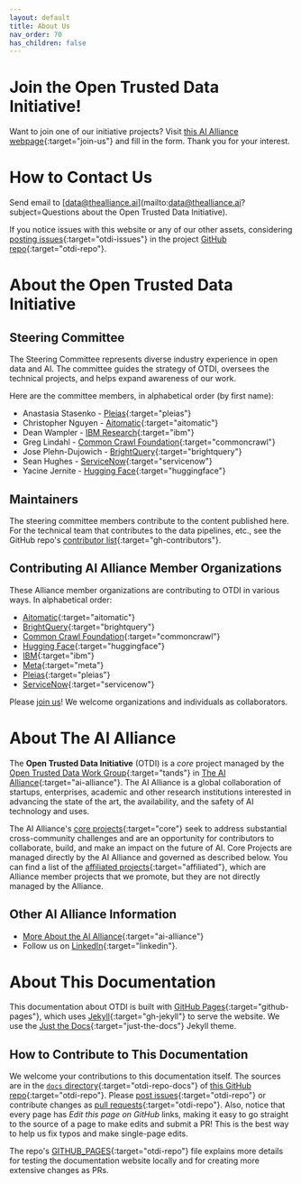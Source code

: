 ```yaml
---
layout: default
title: About Us
nav_order: 70
has_children: false
---
```


<a name="join-us"></a>
# Join the Open Trusted Data Initiative!

Want to join one of our initiative projects? Visit [this AI Alliance webpage](https://thealliance.ai/core-projects/open-trusted-data-initiative#foundation-models-working-group-form){:target="join-us"} and fill in the form. Thank you for your interest.

<a name="contact-us"></a>
# How to Contact Us

Send email to [data@thealliance.ai](mailto:data@thealliance.ai?subject=Questions about the Open Trusted Data Initiative). 

If you notice issues with this website or any of our other assets, considering [posting issues](https://github.com/The-AI-Alliance/open-trusted-data-initiative/issues){:target="otdi-issues"} in the project [GitHub repo](https://github.com/The-AI-Alliance/open-trusted-data-initiative){:target="otdi-repo"}.

# About the Open Trusted Data Initiative

## Steering Committee

The Steering Committee represents diverse industry experience in open data and AI. The committee guides the strategy of OTDI, oversees the technical projects, and helps expand awareness of our work. 

Here are the committee members, in alphabetical order (by first name):

* Anastasia Stasenko - [Pleias](https://pleias.fr/){:target="pleias"}
* Christopher Nguyen - [Aitomatic](https://www.aitomatic.com/){:target="aitomatic"}
* Dean Wampler - [IBM Research](https://research.ibm.com){:target="ibm"}
* Greg Lindahl - [Common Crawl Foundation](https://commoncrawl.org){:target="commoncrawl"}
* Jose Plehn-Dujowich - [BrightQuery](https://brightquery.com){:target="brightquery"}
* Sean Hughes - [ServiceNow](https://www.servicenow.com){:target="servicenow"}
* Yacine Jernite - [Hugging Face](https://huggingface.co){:target="huggingface"}


## Maintainers

The steering committee members contribute to the content published here. For the technical team that contributes to the data pipelines, etc., see the GitHub repo's [contributor list](https://github.com/The-AI-Alliance/open-trusted-data-initiative/graphs/contributors){:target="gh-contributors"}.

## Contributing AI Alliance Member Organizations

These Alliance member organizations are contributing to OTDI in various ways. In alphabetical order:

* [Aitomatic](https://www.aitomatic.com/){:target="aitomatic"}
* [BrightQuery](https://brightquery.ai/){:target="brightquery"}
* [Common Crawl Foundation](https://commoncrawl.org/){:target="commoncrawl"}
* [Hugging Face](https://huggingface.co){:target="huggingface"}
* [IBM](https://ibm.com){:target="ibm"}
* [Meta](https://meta.com){:target="meta"}
* [Pleias](https://pleias.fr/){:target="pleias"}
* [ServiceNow](https://www.servicenow.com/){:target="servicenow"}

Please [join us](#join-us)! We welcome organizations and individuals as collaborators.

# About The AI Alliance

The **Open Trusted Data Initiative** (OTDI) is a _core_ project managed by the [Open Trusted Data Work Group](https://thealliance.ai/focus-areas/foundation-models){:target="tands"} in [The AI Alliance](https://thealliance.ai){:target="ai-alliance"}. The AI Alliance is a global collaboration of startups, enterprises, academic and other research institutions interested in advancing the state of the art, the availability, and the safety of AI technology and uses. 

The AI Alliance's [core projects](https://thealliance.ai/core-projects){:target="core"} seek to address substantial cross-community challenges and are an opportunity for contributors to collaborate, build, and make an impact on the future of AI. Core Projects are managed directly by the AI Alliance and governed as described below. You can find a list of the [affiliated projects](https://thealliance.ai/affiliated-projects){:target="affiliated"}, which are Alliance member projects that we promote, but they are not directly managed by the Alliance.

## Other AI Alliance Information

* [More About the AI Alliance](https://thealliance.ai/about-aia){:target="ai-alliance"}
* Follow us on [LinkedIn](https://www.linkedin.com/company/the-aialliance/){:target="linkedin"}.

# About This Documentation

This documentation about OTDI is built with [GitHub Pages](https://pages.github.com/){:target="github-pages"}, which uses [Jekyll](https://github.com/jekyll/jekyll){:target="gh-jekyll"} to serve the website. We use the [Just the Docs](https://just-the-docs.github.io/just-the-docs/){:target="just-the-docs"} Jekyll theme.

## How to Contribute to This Documentation

We welcome your contributions to this documentation itself. The sources are in the [`docs` directory](https://github.com/The-AI-Alliance/open-trusted-data-initiative/tree/main/docs){:target="otdi-repo-docs"} of [this GitHub repo](https://github.com/The-AI-Alliance/open-trusted-data-initiative){:target="otdi-repo"}. Please [post issues](https://github.com/The-AI-Alliance/open-trusted-data-initiative/issues){:target="otdi-repo"} or contribute changes as [pull requests](https://github.com/The-AI-Alliance/open-trusted-data-initiative/pulls){:target="otdi-repo"}. Also, notice that every page has _Edit this page on GitHub_ links, making it easy to go straight to the source of a page to make edits and submit a PR! This is the best way to help us fix typos and make single-page edits.

The repo's [GITHUB_PAGES](https://github.com/The-AI-Alliance/open-trusted-data-initiative/blob/main/GITHUB_PAGES.md){:target="otdi-repo"} file explains more details for testing the documentation website locally and for creating more extensive changes as PRs.

